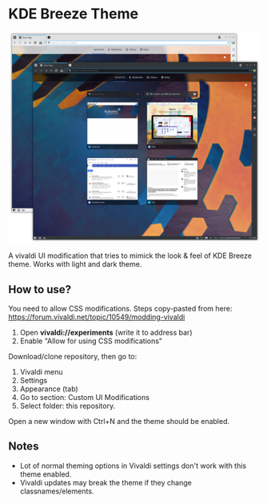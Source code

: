 # KDE Breeze Theme

![Screenshot](/screenshots/screenshot1.jpg?raw=true)

A vivaldi UI modification that tries to mimick the look & feel of KDE Breeze theme.
Works with light and dark theme.

## How to use?

You need to allow CSS modifications. Steps copy-pasted from here: https://forum.vivaldi.net/topic/10549/modding-vivaldi

1. Open **vivaldi://experiments** (write it to address bar)
2. Enable "Allow for using CSS modifications"

Download/clone repository, then go to:

1. Vivaldi menu
2. Settings
3. Appearance (tab)
4. Go to section: Custom UI Modifications
5. Select folder: this repository.

Open a new window with Ctrl+N and the theme should be enabled.

## Notes

- Lot of normal theming options in Vivaldi settings don't work with this theme enabled.
- Vivaldi updates may break the theme if they change classnames/elements.